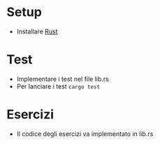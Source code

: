 # Setup
- Installare [Rust](https://www.rustup.rs)


# Test
- Implementare i test nel file lib.rs
- Per lanciare i test `cargo test`

# Esercizi
- Il codice degli esercizi va implementato in lib.rs
